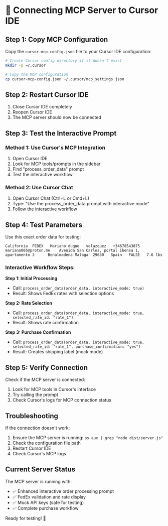 # 🚀 Connecting MCP Server to Cursor IDE

## Step 1: Copy MCP Configuration

Copy the `cursor-mcp-config.json` file to your Cursor IDE configuration:

```bash
# Create Cursor config directory if it doesn't exist
mkdir -p ~/.cursor

# Copy the MCP configuration
cp cursor-mcp-config.json ~/.cursor/mcp_settings.json
```

## Step 2: Restart Cursor IDE

1. Close Cursor IDE completely
2. Reopen Cursor IDE
3. The MCP server should now be connected

## Step 3: Test the Interactive Prompt

### Method 1: Use Cursor's MCP Integration

1. Open Cursor IDE
2. Look for MCP tools/prompts in the sidebar
3. Find "process_order_data" prompt
4. Test the interactive workflow

### Method 2: Use Cursor Chat

1. Open Cursor Chat (Ctrl+L or Cmd+L)
2. Type: "Use the process_order_data prompt with interactive mode"
3. Follow the interactive workflow

## Step 4: Test Parameters

Use this exact order data for testing:

```
California	FEDEX	Mariano duque	velazquez	+34678543875	mariano005@proton.me	Avenida San Carlos, portal ibensa 1, apartamento 3		Benalmadena	Malaga	29630	Spain	FALSE	7.6 lbs
```

### Interactive Workflow Steps:

**Step 1: Initial Processing**

- Call: `process_order_data(order_data, interactive_mode: true)`
- Result: Shows FedEx rates with selection options

**Step 2: Rate Selection**

- Call: `process_order_data(order_data, interactive_mode: true, selected_rate_id: "rate_1")`
- Result: Shows rate confirmation

**Step 3: Purchase Confirmation**

- Call: `process_order_data(order_data, interactive_mode: true, selected_rate_id: "rate_1", purchase_confirmation: "yes")`
- Result: Creates shipping label (mock mode)

## Step 5: Verify Connection

Check if the MCP server is connected:

1. Look for MCP tools in Cursor's interface
2. Try calling the prompt
3. Check Cursor's logs for MCP connection status

## Troubleshooting

If the connection doesn't work:

1. Ensure the MCP server is running: `ps aux | grep "node dist/server.js"`
2. Check the configuration file path
3. Restart Cursor IDE
4. Check Cursor's MCP logs

## Current Server Status

The MCP server is running with:

- ✅ Enhanced interactive order processing prompt
- ✅ FedEx validation and rate display
- ✅ Mock API keys (safe for testing)
- ✅ Complete purchase workflow

Ready for testing! 🎉
